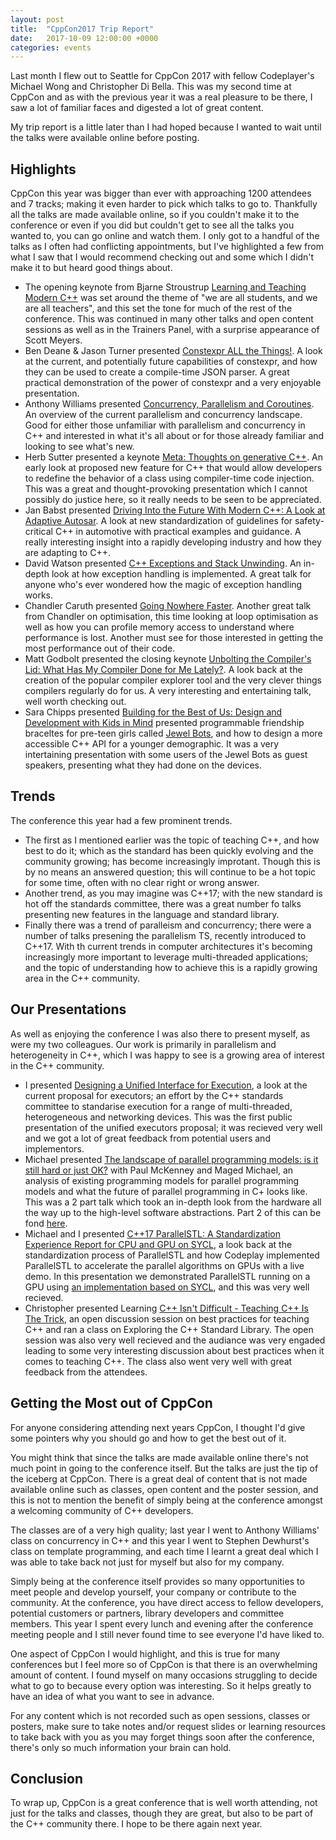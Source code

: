 ```yaml
---
layout: post
title:  "CppCon2017 Trip Report"
date:   2017-10-09 12:00:00 +0000
categories: events
---
```


Last month I flew out to Seattle for CppCon 2017 with fellow Codeplayer's Michael Wong and Christopher Di Bella. This was my second time at CppCon and as with the previous year it was a real pleasure to be there, I saw a lot of familiar faces and digested a lot of great content.

My trip report is a little later than I had hoped because I wanted to wait until the talks were available online before posting.

## Highlights

CppCon this year was bigger than ever with approaching 1200 attendees and 7 tracks; making it even harder to pick which talks to go to. Thankfully all the talks are made available online, so if you couldn't make it to the conference or even if you did but couldn't get to see all the talks you wanted to, you can go online and watch them. I only got to a handful of the talks as I often had conflicting appointments, but I've highlighted a few from what I saw that I would recommend checking out and some which I didn't make it to but heard good things about.

* The opening keynote from Bjarne Stroustrup [Learning and Teaching Modern C\+\+][learning-and-teaching-modern-cpp] was set around the theme of "we are all students, and we are all teachers", and this set the tone for much of the rest of the conference. This was continued in many other talks and open content sessions as well as in the Trainers Panel, with a surprise appearance of Scott Meyers.
* Ben Deane & Jason Turner presented [Constexpr ALL the Things!][constexpr-all-the-things]. A look at the current, and potentially future capabilities of constexpr, and how they can be used to create a compile-time JSON parser. A great practical demonstration of the power of constexpr and a very enjoyable presentation.
* Anthony Williams presented [Concurrency, Parallelism and Coroutines][concurreny-parallelism-coroutines]. An overview of the current parallelism and concurrency landscape. Good for either those unfamiliar with parallelism and concurrency in C\+\+ and interested in what it's all about or for those already familiar and looking to see what's new.
* Herb Sutter presented a keynote [Meta: Thoughts on generative C\+\+][thoughts-on-generative-cpp]. An early look at proposed new feature for C\+\+ that would allow developers to redefine the behavior of a class using compiler-time code injection. This was a great and thought-provoking presentation which I cannot possibly do justice here, so it really needs to be seen to be appreciated.
* Jan Babst presented [Driving Into the Future With Modern C\+\+: A Look at Adaptive Autosar][adaptive-autosar]. A look at new standardization of guidelines for safety-critical C\+\+ in automotive with practical examples and guidance. A really interesting insight into a rapidly developing industry and how they are adapting to C\+\+.
* David Watson presented [C\+\+ Exceptions and Stack Unwinding][cpp-exceptions-and-stack-unwinding]. An in-depth look at how exception handling is implemented. A great talk for anyone who's ever wondered how the magic of exception handling works.
* Chandler Caruth presented [Going Nowhere Faster][going-nowhere-fast]. Another great talk from Chandler on optimisation, this time looking at loop optimisation as well as how you can profile memory access to understand where performance is lost. Another must see for those interested in getting the most performance out of their code.
* Matt Godbolt presented the closing keynote [Unbolting the Compiler's Lid: What Has My Compiler Done for Me Lately?][what-has-my-compiler-done-for-me]. A look back at the creation of the popular compiler explorer tool and the very clever things compilers regularly do for us. A very interesting and entertaining talk, well worth checking out.
* Sara Chipps presented [Building for the Best of Us: Design and Development with Kids in Mind][building-for-the-best-of-us] presented programmable friendship braceltes for pre-teen girls called [Jewel Bots][jewel-bots], and how to design a more accessible C\+\+ API for a younger demographic. It was a very intertaining presentation with some users of the Jewel Bots as guest speakers, presenting what they had done on the devices.

## Trends

The conference this year had a few prominent trends.

* The first as I mentioned earlier was the topic of teaching C\+\+, and how best to do it; which as the standard has been quickly evolving and the community growing; has become increasingly improtant. Though this is by no means an answered question; this will continue to be a hot topic for some time, often with no clear right or wrong answer.
* Another trend, as you may imagine was C\+\+17; with the new standard is hot off the standards committee, there was a great number fo talks presenting new features in the language and standard library.
* Finally there was a trend of paralleism and concurrency; there were a number of talks presening the parallelism TS, recently introduced to C\+\+17. With th current trends in computer architectures it's becoming increasingly more important to leverage multi-threaded applications; and the topic of understanding how to achieve this is a rapidly growing area in the C\+\+ community.

## Our Presentations

As well as enjoying the conference I was also there to present myself, as were my two colleagues. Our work is primarily in parallelism and heterogeneity in C\+\+, which I was happy to see is a growing area of interest in the C\+\+ community.

* I presented [Designing a Unified Interface for Execution][unified-interface-for-execution], a look at the current proposal for executors; an effort by the C\+\+ standards committee to standarise execution for a range of multi-threaded, heterogeneous and networking devices.  This was the first public presentation of the unified executors proposal; it was recieved very well and we got a lot of great feedback from potential users and implementors.
* Michael presented [The landscape of parallel programming models: is it still hard or just OK?][parallel-programming-models-p1] with Paul McKenney and Maged Michael, an analysis of existing programming models for parallel programming models and what the future of parallel programming in C+ looks like. This was a 2 part talk which took an in-depth look from the hardware all the way up to the high-level software abstractions. Part 2 of this can be fond [here][parallel-programming-models-p1].
* Michael and I presented [C\+\+17 ParallelSTL: A Standardization Experience Report for CPU and GPU on SYCL][parallelstl-standardization-report], a look back at the standardization process of ParallelSTL and how Codeplay implemented ParallelSTL to accelerate the parallel algorithms on GPUs with a live demo. In this presentation we demonstrated ParallelSTL running on a GPU using [an implementation based on SYCL][sycl-parallel-stl], and this was very well recieved.
* Christopher presented Learning [C\+\+ Isn't Difficult - Teaching C\+\+ Is The Trick][teaching-is-the-trick], an open discussion session on best practices for teaching C\+\+ and ran a class on Exploring the C\+\+ Standard Library. The open session was also very well recieved and the audiance was very engaded leading to some very interesting discussion about best practices when it comes to teaching C\+\+. The class also went very well with great feedback from the attendees.

## Getting the Most out of CppCon

For anyone considering attending next years CppCon, I thought I'd give some pointers why you should go and how to get the best out of it.

You might think that since the talks are made available online there's not much point in going to the conference itself. But the talks are just the tip of the iceberg at CppCon. There is a great deal of content that is not made available online such as classes, open content and the poster session, and this is not to mention the benefit of simply being at the conference amongst a welcoming community of C\+\+ developers.

The classes are of a very high quality; last year I went to Anthony Williams' class on concurrency in C\+\+ and this year I went to Stephen Dewhurst's class on template programming, and each time I learnt a great deal which I was able to take back not just for myself but also for my company.

Simply being at the conference itself provides so many opportunities to meet people and develop yourself, your company or contribute to the community. At the conference, you have direct access to fellow developers, potential customers or partners, library developers and committee members.  This year I spent every lunch and evening after the conference meeting people and I still never found time to see everyone I'd have liked to.

One aspect of CppCon I would highlight, and this is true for many conferences but I feel more so of CppCon is that there is an overwhelming amount of content. I found myself on many occasions struggling to decide what to go to because every option was interesting. So it helps greatly to have an idea of what you want to see in advance.

For any content which is not recorded such as open sessions, classes or posters, make sure to take notes and/or request slides or learning resources to take back with you as you may forget things soon after the conference, there's only so much information your brain can hold.

## Conclusion

To wrap up, CppCon is a great conference that is well worth attending, not just for the talks and classes, though they are great, but also to be part of the C\+\+ community there. I hope to be there again next year.

[cpp-con-youtube]: https://www.youtube.com/channel/UCMlGfpWw-RUdWX_JbLCukXg
[learning-and-teaching-modern-cpp]: https://www.youtube.com/watch?v=fX2W3nNjJIo
[constexpr-all-the-things]: https://www.youtube.com/watch?v=PJwd4JLYJJY
[concurreny-parallelism-coroutines]: https://www.youtube.com/watch?v=JvHZ_OECOFU
[thoughts-on-generative-cpp]: https://www.youtube.com/watch?v=4AfRAVcThyA
[adaptive-autosar]: https://www.youtube.com/watch?v=YzyGgZ_RClw
[cpp-exceptions-and-stack-unwinding]: https://www.youtube.com/watch?v=_Ivd3qzgT7U
[going-nowhere-fast]: https://www.youtube.com/watch?v=2EWejmkKlxs
[what-has-my-compiler-done-for-me]: https://www.youtube.com/watch?v=bSkpMdDe4g4
[unified-interface-for-execution]: https://www.youtube.com/watch?v=wr4YBDS-0Tc
[parallel-programming-models-p1]: https://www.youtube.com/watch?v=YM8Xy6oKVQg
[parallel-programming-models-p2]: https://www.youtube.com/watch?v=74QjNwYAJ7M
[parallelstl-standardization-report]: https://www.youtube.com/watch?v=RoUYiHTsEFE
[building-for-the-best-of-us]: https://www.youtube.com/watch?v=zX0YoCDWGxc
[teaching-is-the-trick]: http://cjdb.com.au/cpp-conferences/teaching/teaching.html
[jewel-bots]: https://jewelbots.com/
[sycl-parallel-stl]: https://github.com/KhronosGroup/SyclParallelSTL